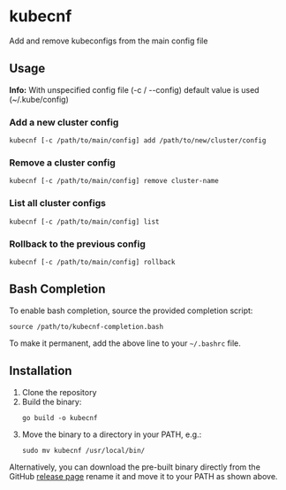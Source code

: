 # kubecnf

Add and remove kubeconfigs from the main config file

## Usage

**Info:** With unspecified config file (-c / --config) default value is used (~/.kube/config)

### Add a new cluster config
```
kubecnf [-c /path/to/main/config] add /path/to/new/cluster/config
```

### Remove a cluster config
```
kubecnf [-c /path/to/main/config] remove cluster-name
```

### List all cluster configs
```
kubecnf [-c /path/to/main/config] list
```

### Rollback to the previous config
```
kubecnf [-c /path/to/main/config] rollback
```

## Bash Completion

To enable bash completion, source the provided completion script:

```
source /path/to/kubecnf-completion.bash
```

To make it permanent, add the above line to your `~/.bashrc` file.

## Installation

1. Clone the repository
2. Build the binary:
   ```
   go build -o kubecnf
   ```
3. Move the binary to a directory in your PATH, e.g.:
   ```
   sudo mv kubecnf /usr/local/bin/
   ```

Alternatively, you can download the pre-built binary directly from the GitHub [release page](https://github.com/SnakebiteEF2000/kubecnf/releases) rename it and move it to your PATH as shown above.

